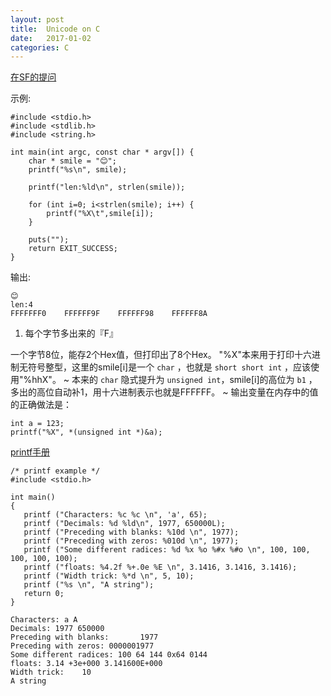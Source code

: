 ```yaml
---
layout: post
title:  Unicode on C
date:   2017-01-02
categories: C
---
```


[在SF的提问](https://segmentfault.com/q/1010000007987044)

示例:

```
#include <stdio.h>
#include <stdlib.h>
#include <string.h>

int main(int argc, const char * argv[]) {
    char * smile = "😊";
    printf("%s\n", smile);

    printf("len:%ld\n", strlen(smile));

    for (int i=0; i<strlen(smile); i++) {
        printf("%X\t",smile[i]);
    }

    puts("");
    return EXIT_SUCCESS;
}
```

输出:

```
😊
len:4
FFFFFFF0    FFFFFF9F    FFFFFF98    FFFFFF8A
```

1. 每个字节多出来的『F』

一个字节8位，能存2个Hex值，但打印出了8个Hex。
"%X"本来用于打印十六进制无符号整型，这里的smile[i]是一个 `char` ，也就是 `short short int` ，应该使用"%hhX"。
~ 本来的 `char` 隐式提升为 `unsigned int`，smile[i]的高位为 `b1` ，多出的高位自动补1，用十六进制表示也就是FFFFFF。 ~
输出变量在内存中的值的正确做法是：

```
int a = 123;
printf("%X", *(unsigned int *)&a);
```


[printf手册](http://www.cplusplus.com/reference/cstdio/printf/?kw=printf)

```
/* printf example */
#include <stdio.h>

int main()
{
   printf ("Characters: %c %c \n", 'a', 65);
   printf ("Decimals: %d %ld\n", 1977, 650000L);
   printf ("Preceding with blanks: %10d \n", 1977);
   printf ("Preceding with zeros: %010d \n", 1977);
   printf ("Some different radices: %d %x %o %#x %#o \n", 100, 100, 100, 100, 100);
   printf ("floats: %4.2f %+.0e %E \n", 3.1416, 3.1416, 3.1416);
   printf ("Width trick: %*d \n", 5, 10);
   printf ("%s \n", "A string");
   return 0;
}
```

```
Characters: a A
Decimals: 1977 650000
Preceding with blanks:       1977
Preceding with zeros: 0000001977
Some different radices: 100 64 144 0x64 0144
floats: 3.14 +3e+000 3.141600E+000
Width trick:    10
A string
```
